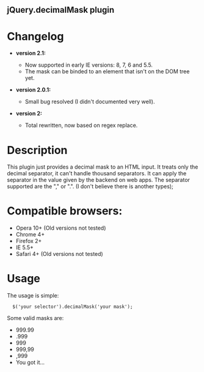 ## jQuery.decimalMask plugin

# Changelog

- **version 2.1:**
  - Now supported in early IE versions: 8, 7, 6 and 5.5.
  - The mask can be binded to an element that isn't on the DOM tree yet.

- **version 2.0.1:**
  - Small bug resolved (I didn't documented very well).

- **version 2:**
  - Total rewritten, now based on regex replace.
  
# Description

This plugin just provides a decimal mask to an HTML input.
It treats only the decimal separator, it can't handle thousand separators.
It can apply the separator in the value given by the backend on web apps.
The separator supported are the "," or ".". (I don't believe there is another types);

# Compatible browsers:
  * Opera 10+ (Old versions not tested)
  * Chrome 4+
  * Firefox 2+
  * IE 5.5+
  * Safari 4+ (Old versions not tested)
  
# Usage

The usage is simple:

      $('your selector').decimalMask('your mask');
 
Some valid masks are:

  * 999.99
  * .999
  * 999
  * 999,99
  * ,999
  * You got it...